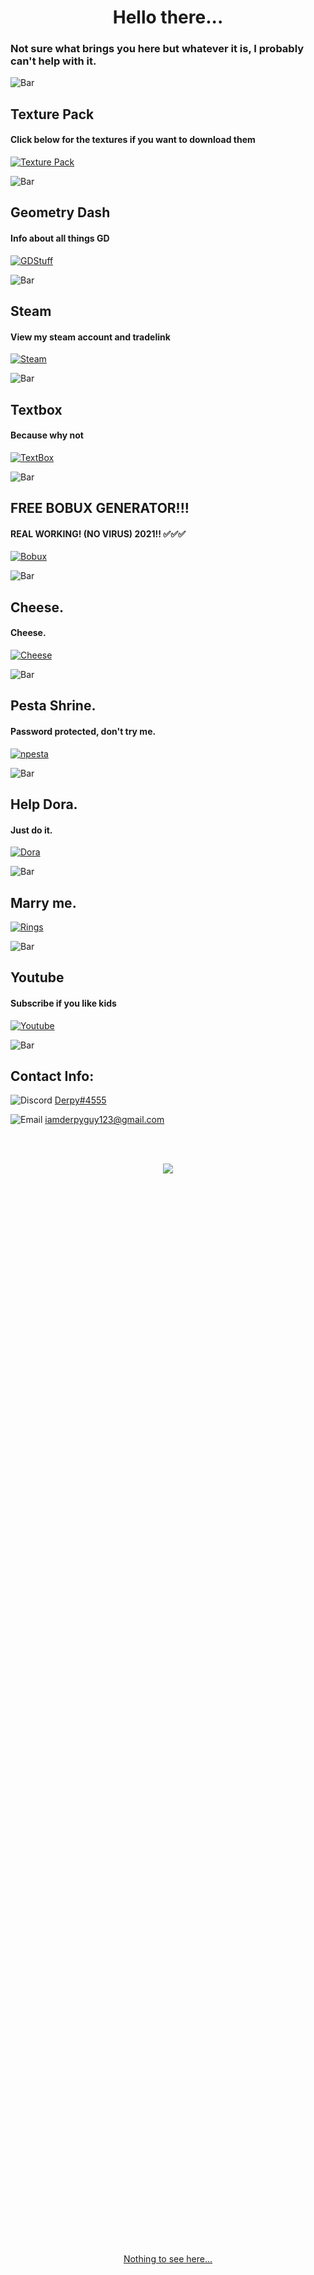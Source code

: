 <h1 style="text-align:center">Hello there...</h1>

### Not sure what brings you here but whatever it is, I probably can't help with it.

![`Bar`](https://cdn.discordapp.com/attachments/584355797366997002/889006586406772746/4M7IWwP.png)

## Texture Pack

#### Click below for the textures if you want to download them

[![`Texture Pack`](https://user-images.githubusercontent.com/64295233/134110158-3f2e499d-d883-4e5e-a353-472490e638c2.png)](https://dxrpy.github.io/Dxrpys-Garbage-Website/texture-pack)

![`Bar`](https://cdn.discordapp.com/attachments/584355797366997002/889006586406772746/4M7IWwP.png)

## Geometry Dash

#### Info about all things GD


[![`GDStuff`](https://cdn.discordapp.com/attachments/584355797366997002/889034231882317834/Geometry_Dash_Logo_1.png)](https://dxrpy.github.io/Dxrpys-Garbage-Website/geometry-dash)

![`Bar`](https://cdn.discordapp.com/attachments/584355797366997002/889006586406772746/4M7IWwP.png)

## Steam

#### View my steam account and tradelink


[![`Steam`](https://cdn.discordapp.com/attachments/584355797366997002/889293380155228160/2048px-Steam_icon_logo.png)](https://dxrpy.github.io/Dxrpys-Garbage-Website/steam)

![`Bar`](https://cdn.discordapp.com/attachments/584355797366997002/889006586406772746/4M7IWwP.png)

## Textbox

#### Because why not

[![`TextBox`](https://cdn.discordapp.com/attachments/584355797366997002/890458831119859752/header.jpg)](https://dxrpy.github.io/Dxrpys-Garbage-Website/text)

![`Bar`](https://cdn.discordapp.com/attachments/584355797366997002/889006586406772746/4M7IWwP.png)

## FREE BOBUX GENERATOR!!!

#### REAL WORKING! (NO VIRUS) 2021!! ✅✅✅

[![`Bobux`](https://cdn.discordapp.com/attachments/584355797366997002/890490654277390406/one-v-buck-dpf.png)](https://dxrpy.github.io/Dxrpys-Garbage-Website/bobux)

![`Bar`](https://cdn.discordapp.com/attachments/584355797366997002/889006586406772746/4M7IWwP.png)

## Cheese.

#### Cheese.

[![`Cheese`](https://cdn.discordapp.com/attachments/584355797366997002/890494994618654740/24-246677_cheese-png-icon-vector-cheese.png)](https://dxrpy.github.io/Dxrpys-Garbage-Website/cheese.html)

![`Bar`](https://cdn.discordapp.com/attachments/584355797366997002/889006586406772746/4M7IWwP.png)

## Pesta Shrine.

#### Password protected, don't try me.

[![`npesta`](https://user-images.githubusercontent.com/64295233/134522310-ed716c6c-e625-409b-846a-16c5eafe11a9.png)](https://dxrpy.github.io/Dxrpys-Garbage-Website/password.html)

![`Bar`](https://cdn.discordapp.com/attachments/584355797366997002/889006586406772746/4M7IWwP.png)

## Help Dora.

#### Just do it.

[![`Dora`](https://cdn.discordapp.com/attachments/584355797366997002/890541746352697354/73-734430_head-clipart-dora-dora-the-explorer.png)](https://dxrpy.github.io/Dxrpys-Garbage-Website/dora)

![`Bar`](https://cdn.discordapp.com/attachments/584355797366997002/889006586406772746/4M7IWwP.png)

## Marry me.

[![`Rings`](https://cdn.discordapp.com/attachments/584355797366997002/890454517387255818/373-3731374_wedding-ring-png-clipart.png)](https://dxrpy.github.io/Dxrpys-Garbage-Website/marry)

![`Bar`](https://cdn.discordapp.com/attachments/584355797366997002/889006586406772746/4M7IWwP.png)

## Youtube

#### Subscribe if you like kids


[![`Youtube`](https://cdn.discordapp.com/attachments/584355797366997002/889034538183966740/YouTube-Emblem.png)](https://www.youtube.com/channel/UCnLkWPySSz6XE-Hf0-YV8SA)








![`Bar`](https://cdn.discordapp.com/attachments/584355797366997002/889006586406772746/4M7IWwP.png)

## Contact Info:
![`Discord`](https://cdn.discordapp.com/attachments/584355797366997002/888983547581431869/discord_logo-freelogovectors.net_-400x400.png) <a href="https://discord.com">Derpy#4555</a>


![`Email`](https://cdn.discordapp.com/attachments/584355797366997002/889030254054764584/8fc37b74b608a622588fbaa361485f32_1.png)     <a href="https://mail.google.com/">iamderpyguy123@gmail.com</a>

<br>
<br>
<p align="center">
  <img src="https://cdn.discordapp.com/attachments/884941846386724954/889076402702389258/communityIcon_03_001.png">
</p>

<br><br><br><br><br><br><br><br><br><br><br><br><br><br><br><br><br><br><br><br>
<br><br><br><br><br><br><br><br><br><br><br><br><br><br><br><br><br><br><br><br>
<br><br><br><br><br><br><br><br><br><br><br><br><br><br><br><br><br><br><br><br>
<br><br><br><br><br><br><br><br><br><br><br><br><br><br><br><br><br><br><br><br>
<br><br><br><br><br><br><br><br><br><br><br><br><br><br><br><br><br><br><br><br>

<p align="center">
  <a href="https://www.youtube.com/watch?v=d1YBv2mWll0">Nothing to see here...</a>
</p>
